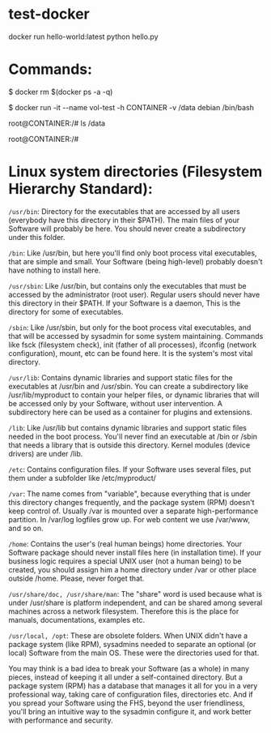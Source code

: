 # test-docker

docker run hello-world:latest python hello.py

# Commands:
$ docker rm $(docker ps -a -q)

$ docker run -it --name vol-test -h CONTAINER -v /data debian /bin/bash

root@CONTAINER:/# ls /data

root@CONTAINER:/# 

# Linux system directories (Filesystem Hierarchy Standard):

`/usr/bin`:
Directory for the executables that are accessed by all users (everybody have this directory in their $PATH). The main files of your Software will probably be here. You should never create a subdirectory under this folder.

`/bin`:
Like /usr/bin, but here you'll find only boot process vital executables, that are simple and small. Your Software (being high-level) probably doesn't have nothing to install here.

`/usr/sbin`:
Like /usr/bin, but contains only the executables that must be accessed by the administrator (root user). Regular users should never have this directory in their $PATH. If your Software is a daemon, This is the directory for some of executables.

`/sbin`:
Like /usr/sbin, but only for the boot process vital executables, and that will be accessed by sysadmin for some system maintaining. Commands like fsck (filesystem check), init (father of all processes), ifconfig (network configuration), mount, etc can be found here. It is the system's most vital directory.

`/usr/lib`:
Contains dynamic libraries and support static files for the executables at /usr/bin and /usr/sbin. You can create a subdirectory like /usr/lib/myproduct to contain your helper files, or dynamic libraries that will be accessed only by your Software, without user intervention. A subdirectory here can be used as a container for plugins and extensions.

`/lib`:
Like /usr/lib but contains dynamic libraries and support static files needed in the boot process. You'll never find an executable at /bin or /sbin that needs a library that is outside this directory. Kernel modules (device drivers) are under /lib.

`/etc`:
Contains configuration files. If your Software uses several files, put them under a subfolder like /etc/myproduct/

`/var`:
The name comes from "variable", because everything that is under this directory changes frequently, and the package system (RPM) doesn't keep control of. Usually /var is mounted over a separate high-performance partition. In /var/log logfiles grow up. For web content we use /var/www, and so on.

`/home`:
Contains the user's (real human beings) home directories. Your Software package should never install files here (in installation time). If your business logic requires a special UNIX user (not a human being) to be created, you should assign him a home directory under /var or other place outside /home. Please, never forget that.

`/usr/share/doc, /usr/share/man`:
The "share" word is used because what is under /usr/share is platform independent, and can be shared among several machines across a network filesystem. Therefore this is the place for manuals, documentations, examples etc.

`/usr/local, /opt`:
These are obsolete folders. When UNIX didn't have a package system (like RPM), sysadmins needed to separate an optional (or local) Software from the main OS. These were the directories used for that.

You may think is a bad idea to break your Software (as a whole) in many pieces, instead of keeping it all under a self-contained directory. But a package system (RPM) has a database that manages it all for you in a very professional way, taking care of configuration files, directories etc. And if you spread your Software using the FHS, beyond the user friendliness, you'll bring an intuitive way to the sysadmin configure it, and work better with performance and security.

